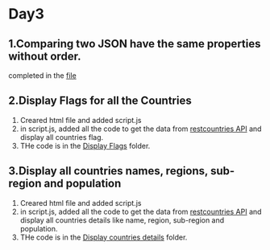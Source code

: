 # Day3

## **1.Comparing two JSON have the same properties without order.**
  completed in the [file](./comparingJSON.js)
## **2.Display Flags for all the Countries**
  1. Creared html file and added script.js
  2. in script.js, added all the code to get the data from [restcountries API](https://restcountries.com/v3.1/all) and display all countries flag.
  3. THe code is in the [Display Flags](./countries%20flag/js/script.js) folder.
## **3.Display all countries names, regions, sub-region and population**
  1. Creared html file and added script.js
  2. in script.js, added all the code to get the data from [restcountries API](https://restcountries.com/v3.1/all) and display all countries details like name, region, sub-region and population.
  3. THe code is in the [Display countries details](./countries%20details/js/script.js) folder.
